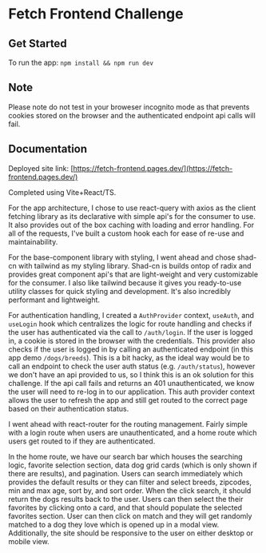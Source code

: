 # Fetch Frontend Challenge

## Get Started

To run the app:
`npm install && npm run dev`

## Note

Please note do not test in your broweser incognito mode as that prevents cookies stored on the browser and the authenticated endpoint api calls will fail.

## Documentation

Deployed site link: [https://fetch-frontend.pages.dev/](https://fetch-frontend.pages.dev/)

Completed using Vite+React/TS.

For the app architecture, I chose to use react-query with axios as the client fetching library as its declarative with simple api's for the consumer to use. It also provides out of the box caching with loading and error handling. For all of the requests, I've built a custom hook each for ease of re-use and maintainability.

For the base-component library with styling, I went ahead and chose shad-cn with tailwind as my styling library. Shad-cn is builds ontop of radix and provides great component api's that are light-weight and very customizable for the consumer. I also like tailwind because it gives you ready-to-use utility classes for quick styling and development. It's also incredibly performant and lightweight.

For authentication handling, I created a `AuthProvider` context, `useAuth`, and `useLogin` hook which centralizes the logic for route handling and checks if the user has authenticated via the call to `/auth/login`. If the user is logged in, a cookie is stored in the browser with the credentials. This provider also checks if the user is logged in by calling an authenticated endpoint (in this app demo `/dogs/breeds`). This is a bit hacky, as the ideal way would be to call an endpoint to check the user auth status (e.g. `/auth/status`), however we don't have an api provided to us, so I think this is an ok solution for this challenge. If the api call fails and returns an 401 unauthenticated, we know the user will need to re-log in to our application. This auth provider context allows the user to refresh the app and still get routed to the correct page based on their authentication status.

I went ahead with react-router for the routing management. Fairly simple with a login route when users are unauthenticated, and a home route which users get routed to if they are authenticated.

In the home route, we have our search bar which houses the searching logic, favorite selection section, data dog grid cards (which is only shown if there are results), and pagination. Users can search immediately which provides the default results or they can filter and select breeds, zipcodes, min and max age, sort by, and sort order. When the click search, it should return the dogs results back to the user. Users can then select the their favorites by clicking onto a card, and that should populate the selected favorites section. User can then click on match and they will get randomly matched to a dog they love which is opened up in a modal view. Additionally, the site should be responsive to the user on either desktop or mobile view.
